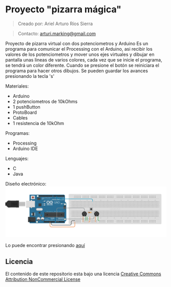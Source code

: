 # Proyecto "pizarra mágica"
>Creado por: Ariel Arturo Ríos Sierra

>Contacto: arturi.marking@gmail.com

Proyecto de pizarra virtual con dos potenciometros y Arduino
Es un programa para comunicar el Processing con el Arduino, asi recibir los valores de los potenciometros y mover unos ejes virtuales y dibujar en pantalla unas lineas de varios colores, cada vez que se inicie el programa, se tendrá un color diferente. 
Cuando se presione el botón se reiniciara el programa para hacer otros dibujos. 
Se pueden guardar los avances presionando la tecla 's'

Materiales:
- Arduino
- 2 potenciometros de 10kOhms
- 1 pushButton
- ProtoBoard
- Cables
- 1 resistencia de 10kOhm

Programas:
- Processing 
- Arduino IDE

Lenguajes:
- C
- Java

Diseño electrónico:
![alt tag](https://github.com/Deltarios/Proyecto_pizarra_magica/blob/master/CircuitoElectronicoPizarra.png)

Lo puede encontrar presionando [aquí](https://circuits.io/circuits/4124746-proyecto-4-pizarra-magica)

## Licencia 
El contenido de este repositorio esta bajo una licencia [Creative Commons Attribution NonCommercial License](https://creativecommons.org/licenses/by-nc/4.0/)
